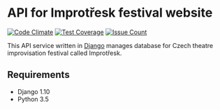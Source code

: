 # API for Improtřesk festival website

[![Code Climate](https://codeclimate.com/github/just-paja/improtresk-api/badges/gpa.svg)](https://codeclimate.com/github/just-paja/improtresk-api)
[![Test Coverage](https://codeclimate.com/github/just-paja/improtresk-api/badges/coverage.svg)](https://codeclimate.com/github/just-paja/improtresk-api/coverage)
[![Issue Count](https://codeclimate.com/github/just-paja/improtresk-api/badges/issue_count.svg)](https://codeclimate.com/github/just-paja/improtresk-api)

This API service written in [Django](https://www.djangoproject.com/) manages database for Czech theatre improvisation festival called Improtřesk.

## Requirements

* Django 1.10
* Python 3.5
